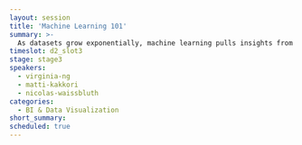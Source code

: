 ```yaml
---
layout: session
title: 'Machine Learning 101'
summary: >-
  As datasets grow exponentially, machine learning pulls insights from custom content changing rapidly at scale. Virginia Ng (Data Scientist) will show how to extend Mapbox’s data visualization tools with machine learning, and Matti Kakkori will cover how Fracta.ai is using machine learning to determine which water mains cities should replace. We’ll also learn how Mapdwell is enabling homeowners to assess solar potential by visualizing their neighborhoods. 
timeslot: d2_slot3
stage: stage3
speakers:
  - virginia-ng
  - matti-kakkori
  - nicolas-waissbluth
categories:
  - BI & Data Visualization
short_summary: 
scheduled: true
---
```

